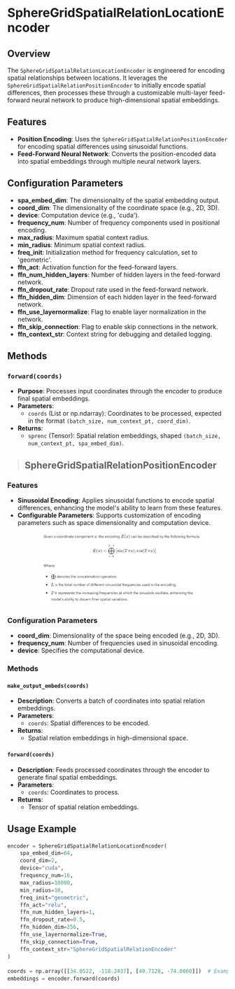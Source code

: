 # SphereGridSpatialRelationLocationEncoder

## Overview
The `SphereGridSpatialRelationLocationEncoder` is engineered for encoding spatial relationships between locations. It leverages the `SphereGridSpatialRelationPositionEncoder` to initially encode spatial differences, then processes these through a customizable multi-layer feed-forward neural network to produce high-dimensional spatial embeddings.

## Features
- **Position Encoding**: Uses the `SphereGridSpatialRelationPositionEncoder` for encoding spatial differences using sinusoidal functions.
- **Feed-Forward Neural Network**: Converts the position-encoded data into spatial embeddings through multiple neural network layers.

## Configuration Parameters
- **spa_embed_dim**: The dimensionality of the spatial embedding output.
- **coord_dim**: The dimensionality of the coordinate space (e.g., 2D, 3D).
- **device**: Computation device (e.g., 'cuda').
- **frequency_num**: Number of frequency components used in positional encoding.
- **max_radius**: Maximum spatial context radius.
- **min_radius**: Minimum spatial context radius.
- **freq_init**: Initialization method for frequency calculation, set to 'geometric'.
- **ffn_act**: Activation function for the feed-forward layers.
- **ffn_num_hidden_layers**: Number of hidden layers in the feed-forward network.
- **ffn_dropout_rate**: Dropout rate used in the feed-forward network.
- **ffn_hidden_dim**: Dimension of each hidden layer in the feed-forward network.
- **ffn_use_layernormalize**: Flag to enable layer normalization in the network.
- **ffn_skip_connection**: Flag to enable skip connections in the network.
- **ffn_context_str**: Context string for debugging and detailed logging.

## Methods
### `forward(coords)`
- **Purpose**: Processes input coordinates through the encoder to produce final spatial embeddings.
- **Parameters**:
  - `coords` (List or np.ndarray): Coordinates to be processed, expected in the format `(batch_size, num_context_pt, coord_dim)`.
- **Returns**:
  - `sprenc` (Tensor): Spatial relation embeddings, shaped `(batch_size, num_context_pt, spa_embed_dim)`.

> ## SphereGridSpatialRelationPositionEncoder

### Features
- **Sinusoidal Encoding**: Applies sinusoidal functions to encode spatial differences, enhancing the model's ability to learn from these features.
- **Configurable Parameters**: Supports customization of encoding parameters such as space dimensionality and computation device.
    <p align="center">
      <img src="../images/sphereC+.png" alt="sphereC-plus-transformation" title="sphereC-plus-transformation" width="80%" />
    </p>
### Configuration Parameters
- **coord_dim**: Dimensionality of the space being encoded (e.g., 2D, 3D).
- **frequency_num**: Number of frequencies used in sinusoidal encoding.
- **device**: Specifies the computational device.

### Methods
#### `make_output_embeds(coords)`
- **Description**: Converts a batch of coordinates into spatial relation embeddings.
- **Parameters**:
  - `coords`: Spatial differences to be encoded.
- **Returns**:
  - Spatial relation embeddings in high-dimensional space.

#### `forward(coords)`
- **Description**: Feeds processed coordinates through the encoder to generate final spatial embeddings.
- **Parameters**:
  - `coords`: Coordinates to process.
- **Returns**:
  - Tensor of spatial relation embeddings.

## Usage Example
```python
encoder = SphereGridSpatialRelationLocationEncoder(
    spa_embed_dim=64,
    coord_dim=2,
    device="cuda",
    frequency_num=16,
    max_radius=10000,
    min_radius=10,
    freq_init="geometric",
    ffn_act="relu",
    ffn_num_hidden_layers=1,
    ffn_dropout_rate=0.5,
    ffn_hidden_dim=256,
    ffn_use_layernormalize=True,
    ffn_skip_connection=True,
    ffn_context_str="SphereGridSpatialRelationEncoder"
)

coords = np.array([[34.0522, -118.2437], [40.7128, -74.0060]])  # Example coordinate data
embeddings = encoder.forward(coords)
